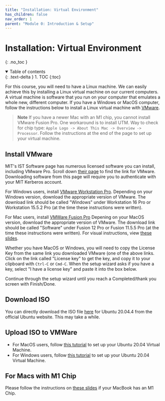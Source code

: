 ```yaml
---
title: "Installation: Virtual Environment"
has_children: false
nav_order: 1
parent: "Module 0: Introduction & Setup"
---
```


# Installation: Virtual Environment
{: .no_toc }

<details open markdown="block">
  <summary>
    Table of contents
  </summary>
  {: .text-delta }
1. TOC
{:toc}
</details>

For this course, you will need to have a Linux machine. We can easily achieve this by installing a Linux virtual machine on our current computers. A virtual machine is software that you run on your computer that emulates a whole new, different computer. If you have a Windows or MacOS computer, follow the instructions below to install a Linux virtual machine with [VMware](https://www.vmware.com/).

> **Note**
> If you have a newer Mac with an M1 chip, you cannot install VMware Fusion Pro. One workaround is to install UTM. Way to check for chip type: `Apple Logo -> About This Mac -> Overview -> Processor`. Follow the instructions at the end of the page to set up your virtual machine.

## Install VMware

MIT's IST Software page has numerous licensed software you can install, including VMware Pro. Scroll down [their page](https://ist.mit.edu/software-hardware) to find the link for VMware. Downloading software from this page will require you to authenticate with your MIT Kerberos account.

For Windows users, install [VMware Workstation Pro](https://ist.mit.edu/vmware/workstation). Depending on your Windows version, download the appropriate version of VMware. The download link should be called "Windows" under Workstation 16 Pro or Workstation 15.5.2 Pro (at the time these instructions were written).

For Mac users, install [VMWare Fusion Pro](https://ist.mit.edu/vmware/fusion) Depening on your MacOS version, download the appropriate version of VMware. The download link should be called "Software" under Fusion 12 Pro or Fusion 11.5.5 Pro (at the time these instructions were written). For visual instructions, view [these slides](https://docs.google.com/presentation/d/16RN_Lyg_VxJCYoO-hg_zKRYaw6xSa_2Tzl7m5DK3I-s/edit?usp=sharing).

Whether you have MacOS or Windows, you will need to copy the License Key from the same link you downloaded VMware (one of the above links. Click on the link called "License key" to get the key, and copy it to your clipboard with `Ctrl-C` or `Cmd-C`. When the setup wizard asks if you have a key, select "I have a license key" and paste it into the box below.

Continue through the setup wizard until you reach a Completed/thank you screen with Finish/Done.

## Download ISO

You can directly download the ISO file [here](https://releases.ubuntu.com/20.04.4/ubuntu-20.04.4-desktop-amd64.iso) for Ubuntu 20.04.4 from the official Ubuntu website. This may take a while.

## Upload ISO to VMWare

- For MacOS users, follow [this tutorial](https://graspingtech.com/vmware-fusion-ubuntu-20.04/) to set up your Ubuntu 20.04 Virtual Machine.
- For Windows users, follow [this tutorial](https://youtu.be/Q0Na0f1NtpA) to set up your Ubuntu 20.04 Virtual Machine.

## For Macs with M1 Chip

Please follow the instructions on [these slides](https://docs.google.com/presentation/d/1EXlPI1aAh6rZ-PVWiMQfT54QtLoMHUw1XNEhZK4njlU/edit?usp=sharing) if your MacBook has an M1 Chip.